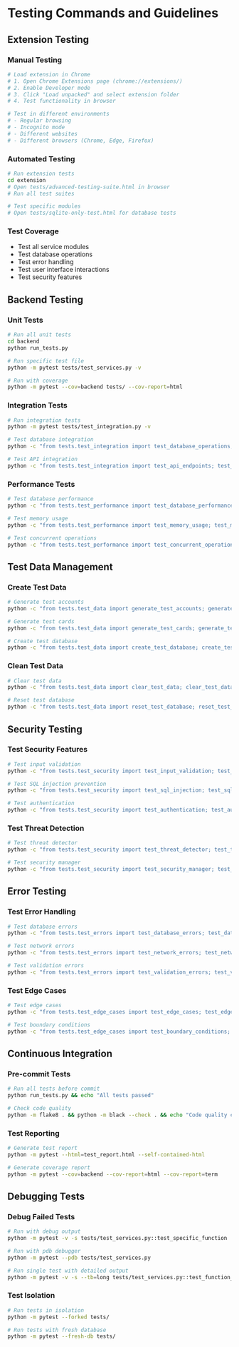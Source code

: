 # Testing Commands and Guidelines

## Extension Testing

### Manual Testing

```bash
# Load extension in Chrome
# 1. Open Chrome Extensions page (chrome://extensions/)
# 2. Enable Developer mode
# 3. Click "Load unpacked" and select extension folder
# 4. Test functionality in browser

# Test in different environments
# - Regular browsing
# - Incognito mode
# - Different websites
# - Different browsers (Chrome, Edge, Firefox)
```

### Automated Testing

```bash
# Run extension tests
cd extension
# Open tests/advanced-testing-suite.html in browser
# Run all test suites

# Test specific modules
# Open tests/sqlite-only-test.html for database tests
```

### Test Coverage

- Test all service modules
- Test database operations
- Test error handling
- Test user interface interactions
- Test security features

## Backend Testing

### Unit Tests

```bash
# Run all unit tests
cd backend
python run_tests.py

# Run specific test file
python -m pytest tests/test_services.py -v

# Run with coverage
python -m pytest --cov=backend tests/ --cov-report=html
```

### Integration Tests

```bash
# Run integration tests
python -m pytest tests/test_integration.py -v

# Test database integration
python -c "from tests.test_integration import test_database_operations; test_database_operations()"

# Test API integration
python -c "from tests.test_integration import test_api_endpoints; test_api_endpoints()"
```

### Performance Tests

```bash
# Test database performance
python -c "from tests.test_performance import test_database_performance; test_database_performance()"

# Test memory usage
python -c "from tests.test_performance import test_memory_usage; test_memory_usage()"

# Test concurrent operations
python -c "from tests.test_performance import test_concurrent_operations; test_concurrent_operations()"
```

## Test Data Management

### Create Test Data

```bash
# Generate test accounts
python -c "from tests.test_data import generate_test_accounts; generate_test_accounts(100)"

# Generate test cards
python -c "from tests.test_data import generate_test_cards; generate_test_cards(50)"

# Create test database
python -c "from tests.test_data import create_test_database; create_test_database()"
```

### Clean Test Data

```bash
# Clear test data
python -c "from tests.test_data import clear_test_data; clear_test_data()"

# Reset test database
python -c "from tests.test_data import reset_test_database; reset_test_database()"
```

## Security Testing

### Test Security Features

```bash
# Test input validation
python -c "from tests.test_security import test_input_validation; test_input_validation()"

# Test SQL injection prevention
python -c "from tests.test_security import test_sql_injection; test_sql_injection()"

# Test authentication
python -c "from tests.test_security import test_authentication; test_authentication()"
```

### Test Threat Detection

```bash
# Test threat detector
python -c "from tests.test_security import test_threat_detector; test_threat_detector()"

# Test security manager
python -c "from tests.test_security import test_security_manager; test_security_manager()"
```

## Error Testing

### Test Error Handling

```bash
# Test database errors
python -c "from tests.test_errors import test_database_errors; test_database_errors()"

# Test network errors
python -c "from tests.test_errors import test_network_errors; test_network_errors()"

# Test validation errors
python -c "from tests.test_errors import test_validation_errors; test_validation_errors()"
```

### Test Edge Cases

```bash
# Test edge cases
python -c "from tests.test_edge_cases import test_edge_cases; test_edge_cases()"

# Test boundary conditions
python -c "from tests.test_edge_cases import test_boundary_conditions; test_boundary_conditions()"
```

## Continuous Integration

### Pre-commit Tests

```bash
# Run all tests before commit
python run_tests.py && echo "All tests passed"

# Check code quality
python -m flake8 . && python -m black --check . && echo "Code quality checks passed"
```

### Test Reporting

```bash
# Generate test report
python -m pytest --html=test_report.html --self-contained-html

# Generate coverage report
python -m pytest --cov=backend --cov-report=html --cov-report=term
```

## Debugging Tests

### Debug Failed Tests

```bash
# Run with debug output
python -m pytest -v -s tests/test_services.py::test_specific_function

# Run with pdb debugger
python -m pytest --pdb tests/test_services.py

# Run single test with detailed output
python -m pytest -v -s --tb=long tests/test_services.py::test_function_name
```

### Test Isolation

```bash
# Run tests in isolation
python -m pytest --forked tests/

# Run tests with fresh database
python -m pytest --fresh-db tests/
```
